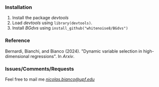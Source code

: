 ### Installation
1) Install the package *devtools*
2) Load *devtools* using `library(devtools)`.
3) Install *BGdvs* using `install_github("whitenoise8/BGdvs")`

### Reference
Bernardi, Bianchi, and Bianco (2024). "Dynamic variable selection in high-dimensional regressions". In *Arxiv*.

### Issues/Comments/Requests 
Feel free to mail me *nicolas.bianco@upf.edu*
